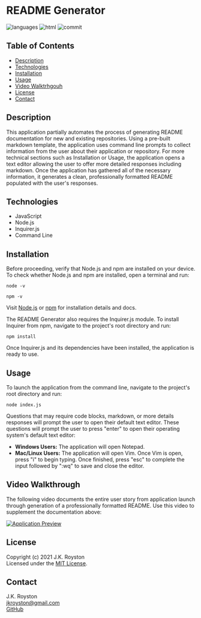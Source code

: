 # README Generator

![languages](https://img.shields.io/github/languages/count/jxhnkndl/readme-generator?style=plastic)
![html](https://img.shields.io/github/languages/top/jxhnkndl/readme-generator?style=plastic)
![commit](https://img.shields.io/github/last-commit/jxhnkndl/readme-generator?style=plastic)

## Table of Contents

* [Description](#description)
* [Technologies](#technologies)
* [Installation](#installation)
* [Usage](#usage)
* [Video Walktrhgouh](#video-walkthrough)
* [License](#license)
* [Contact](#contact)

## Description
This application partially automates the process of generating README documentation for new and existing repositories. Using a pre-built markdown template, the application uses command line prompts to collect information from the user about their application or repository. For more technical sections such as Installation or Usage, the application opens a text editor allowing the user to offer more detailed responses including markdown. Once the application has gathered all of the necessary information, it generates a clean, professionally formatted README populated with the user's responses.

## Technologies
* JavaScript
* Node.js
* Inquirer.js
* Command Line

## Installation
Before proceeding, verify that Node.js and npm are installed on your device. To check whether Node.js and npm are installed, open a terminal and run:
```
node -v
```
```
npm -v
```
Visit [Node.js](http://www.nodejs.org/) or [npm](https://docs.npmjs.com/downloading-and-installing-node-js-and-npm) for installation details and docs.  

The README Generator also requires the Inquirer.js module. To install Inquirer from npm, navigate to the project's root directory and run:
```
npm install
```
Once Inquirer.js and its dependencies have been installed, the application is ready to use.

## Usage
To launch the application from the command line, navigate to the project's root directory and run:
```
node index.js
```
Questions that may require code blocks, markdown, or more details responses will prompt the user to open their default text editor. These questions will prompt the user to press "enter" to open their operating system's default text editor:
* **Windows Users:** The application will open Notepad.
* **Mac/Linux Users:** The application will open Vim. Once Vim is open, press "i" to begin typing. Once finished, press "esc" to complete the input followed by ":wq" to save and close the editor. 

## Video Walkthrough
The following video documents the entire user story from application launch through generation of a professionally formatted README. Use this video to supplement the documentation above:  

[![Application Preview](assets/readme-generator-demo.gif)](https://drive.google.com/file/d/1etho5UZRIpRxv737bAu4iUli7TLAbhLT/view)

## License
Copyright (c) 2021 J.K. Royston  
Licensed under the [MIT License](https://opensource.org/licenses/MIT).

## Contact
J.K. Royston  
<jkroyston@gmail.com>  
[GitHub](https://www.github.com/jxhnkndl)